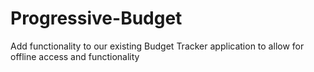 # Progressive-Budget
Add functionality to our existing Budget Tracker application to allow for offline access and functionality
